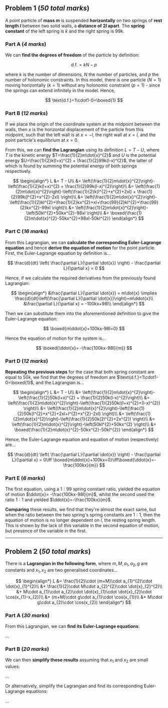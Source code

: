 ## Problem 1 (*50 total marks*)

A point particle of **mass $m$** is suspended **horizontally** on two springs of **rest length $l$** between two solid walls, a **distance of $2l$ apart**. The **spring constant** of the left spring is $k$ and the right spring is $99k$.

### Part A (*4 marks*)

We can **find the degrees of freedom** of the particle by definition:

$$
\text{d.f.}=kN-p
$$

where $k$ is the number of dimensions, $N$ the number of particles, and $p$ the number of holonomic constraints. In this model, there is one particle ($N=1$) moving horizontally ($k=1$) without any holonomic constraint ($p=1$) - since the springs can extend infinitely in the model. Hence,

$$
\text{d.f.}=1\cdot1-0=\boxed{1}
$$

### Part B (*12 marks*)

If we place the origin of the coordinate system at the midpoint between the walls, then $x$ is the horizontal displacement of the particle from this midpoint, such that the left wall is at $x=-l$, the right wall at $x=l$, and the point particle's equilibrium at $x=0$.

From this, we can **find the Lagrangian** using its definition $L=T-U$, where $T$ is the kinetic energy $T=\frac{1}{2}m\dot{x}^{2}$ and $U$ is the potential energy $U=\frac{1}{2}k(l+x)^{2} + \frac{1}{2}99k(l-x)^{2}$, the latter of which is found by summing the potential energy of both springs respectively.

$$
\begin{align*}
L &= T - U\\
&= \left(\frac{1}{2}m\dot{x}^{2}\right)-\left(\frac{1}{2}k(l+x)^{2} + \frac{1}{2}99k(l-x)^{2}\right)\\
&= \left(\frac{1}{2}m\dot{x}^{2}\right)-\left(\frac{1}{2}k(l^{2}+x^{2}+2xl) + \frac{1}{2}99k(l^{2}+x^{2}-2xl) \right)\\
&= \left(\frac{1}{2}m\dot{x}^{2}\right)-\left(\frac{1}{2}kl^{2}+\frac{1}{2}kx^{2}+xl+\frac{99}{2}kl^{2}+\frac{99}{2}kx^{2}-99xl \right)\\
&= \left(\frac{1}{2}m\dot{x}^{2}\right)-\left(50kl^{2}+50kx^{2}-98xl \right)\\
&= \boxed{\frac{1}{2}m\dot{x}^{2}-50kx^{2}+98xl-50kl^{2}}
\end{align*}
$$

### Part C (*16 marks*)

From this Lagrangian, we can **calculate the corresponding Euler-Lagrange equation** and hence **derive the equation of motion** for the point particle. First, the Euler-Lagrange equation by definition is...

$$
\frac{d}{dt} \left( \frac{\partial L}{\partial \dot{x}} \right) - \frac{\partial L}{\partial x} = 0
$$

Hence, if we calculate the required derivatives from the previously found Lagrangian:

$$
\begin{align*}
&\frac{\partial L}{\partial \dot{x}} = m\dot{x}
\implies \frac{d}{dt}\left(\frac{\partial L}{\partial \dot{x}}\right)=m\ddot{x}\\
&\frac{\partial L}{\partial x} = -100kx+98l\\
\end{align*}
$$

Then we can substitute them into the aforementioned definition to give the Euler-Lagrange equation:

$$
\boxed{m\ddot{x}+100kx-98l=0}
$$

Hence the equation of motion for the system is...

$$
\boxed{\ddot{x}= -\frac{100kx-98l}{m}}
$$

### Part D (*12 marks*)

**Repeating the previous steps** for the case that both spring constant are equal to $50k$, we find that the degrees of freedom are $\text{d.f.}=1\cdot1-0=\boxed{1}$, and the Lagrangian is...

$$
\begin{align*}
L &= T - U\\
&= \left(\frac{1}{2}m\dot{x}^{2}\right)-\left(\frac{1}{2}50k(l+x)^{2} + \frac{1}{2}50k(l-x)^{2}\right)\\
&= \left(\frac{1}{2}m\dot{x}^{2}\right)-\left(\frac{1}{2}50k((l+x)^{2}+(l-x)^{2}) \right)\\
&= \left(\frac{1}{2}m\dot{x}^{2}\right)-\left(\frac{1}{2}50k(l^{2}+x^{2}+2xl+l^{2}+x^{2}-2xl) \right)\\
&= \left(\frac{1}{2}m\dot{x}^{2}\right)-\left(\frac{1}{2}50k(2l^{2}+2x^{2}) \right)\\
&= \left(\frac{1}{2}m\dot{x}^{2}\right)-\left(50kl^{2}+50kx^{2} \right)\\
&= \boxed{\frac{1}{2}m\dot{x}^{2}-50kx^{2}-50kl^{2}}
\end{align*}
$$

Hence, the Euler-Lagrange equation and equation of motion (respectively) are...

$$
\frac{d}{dt} \left( \frac{\partial L}{\partial \dot{x}} \right) - \frac{\partial L}{\partial x} = 0\iff \boxed{m\ddot{x}+100kx=0}\iff\boxed{\ddot{x}=-\frac{100kx}{m}}
$$

### Part E (*6 marks*)

The first equation, using a $1:99$ spring constant ratio, yielded the equation of motion $\ddot{x}= -\frac{100kx-98l}{m}$, whilst the second used the ratio $1:1$ and yielded $\ddot{x}=-\frac{100kx}{m}$.

**Comparing** these results, we find that they're almost the exact same, but when the ratio between the two spring's spring constants are $1:1$, then the equation of motion is no longer dependent on $l$, the resting spring length. This is shown by the lack of this variable in the second equation of motion, but presence of the variable in the first.

---
## Problem 2 (*50 total marks*)

There is a **Lagrangian in the following form**, where $m,M,a_{1},a_{2},g$ are constants and $x_{1},x_{2}$ are two generalised coordinates...

$$
\begin{align*}
L &= \frac{1}{2}\cdot (m+M)\cdot a_{1}^{2}\cdot \dot{x}_{1}^{2}\\
&+ \frac{1}{2}\cdot M\cdot a_{2}^{2}\cdot \dot{x}_{2}^{2}\\
&+ M\cdot a_{1}\cdot a_{2}\cdot \dot{x}_{1}\cdot \dot{x}_{2}\cdot \cos(x_{1}-x_{2})\\
&+ (m+M)\cdot g\cdot a_{1}\cdot \cos(x_{1})\\
&+ M\cdot g\cdot a_{2}\cdot \cos(x_{2})
\end{align*}
$$

### Part A (*30 marks*)

From this Lagrangian, we can **find its Euler-Lagrange equations**:

...

### Part B (*20 marks*)

We can then **simplify these results** assuming that $x_{1}$ and $x_{2}$ are small values:

...

Or alternatively, simplify the Lagrangian and find its corresponding Euler-Lagrange equations:

...